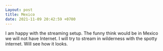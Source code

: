 ```yaml
---
Layout: post
title: Mexico
date: 2021-11-09 20:42:59 +0700
---
```

I am happy with the streaming setup. The funny think would be in
Mexico we will not have Internet. I will try to stream in wilderness
with the spotty internet. Will see how it looks.
